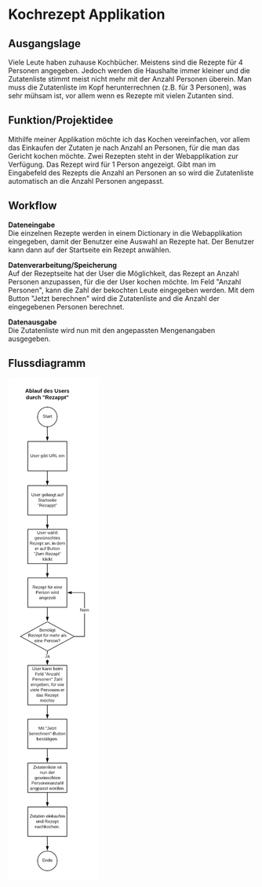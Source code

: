 # Kochrezept Applikation

## Ausgangslage
Viele Leute haben zuhause Kochbücher. Meistens sind die Rezepte für 4 Personen angegeben. Jedoch werden die Haushalte immer kleiner und die Zutatenliste stimmt meist nicht mehr mit der Anzahl Personen überein. Man muss die Zutatenliste im Kopf herunterrechnen (z.B. für 3 Personen), was sehr mühsam ist, vor allem wenn es Rezepte mit vielen Zutanten sind.

## Funktion/Projektidee
Mithilfe meiner Applikation möchte ich das Kochen vereinfachen, vor allem das Einkaufen der Zutaten je nach Anzahl an Personen, für die man das Gericht kochen möchte. Zwei Rezepten steht in der Webapplikation zur Verfügung. Das Rezept wird für 1 Person angezeigt. Gibt man im Eingabefeld des Rezepts  die Anzahl an Personen an so wird die Zutatenliste automatisch an die Anzahl Personen angepasst.

## Workflow

**Dateneingabe**<br>
Die einzelnen Rezepte werden in einem Dictionary in die Webapplikation eingegeben, damit der Benutzer eine Auswahl an Rezepte hat. Der Benutzer kann dann auf der Startseite ein Rezept anwählen.

**Datenverarbeitung/Speicherung**<br>
Auf der Rezeptseite hat der User die Möglichkeit, das Rezept an Anzahl Personen anzupassen, für die der User kochen möchte. Im Feld "Anzahl Personen", kann die Zahl der bekochten Leute eingegeben werden. Mit dem Button "Jetzt berechnen" wird die Zutatenliste and die Anzahl der eingegebenen Personen berechnet.

**Datenausgabe**<br>
Die Zutatenliste wird nun mit den angepassten Mengenangaben ausgegeben.


## Flussdiagramm
![Rezappt flow diagramm](static/rezapptdiagramm.png "Rezappt flow diagram")